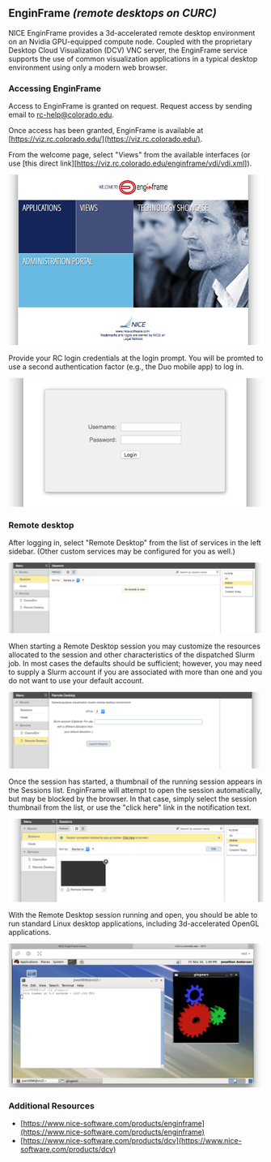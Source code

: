 ## EnginFrame _(remote desktops on CURC)_

NICE EnginFrame provides a 3d-accelerated remote desktop environment
on an Nvidia GPU-equipped compute node. Coupled with the proprietary
Desktop Cloud Visualization (DCV) VNC server, the EnginFrame service
supports the use of common visualization applications in a typical
desktop environment using only a modern web browser.


### Accessing EnginFrame

Access to EnginFrame is granted on request. Request access by sending
email to [rc-help@colorado.edu](rc-help@colorado.edu).

Once access has been granted, EnginFrame is available at
[https://viz.rc.colorado.edu/](https://viz.rc.colorado.edu/).

From the welcome page, select "Views" from the available interfaces
(or use [this direct link][https://viz.rc.colorado.edu/enginframe/vdi/vdi.xml]).

![](enginframe/welcome.png)

Provide your RC login credentials at the login prompt. You will be
promted to use a second authentication factor (e.g., the Duo mobile
app) to log in.

![](enginframe/login.png)


### Remote desktop

After logging in, select "Remote Desktop" from the list of services in
the left sidebar. (Other custom services may be configured for you as
well.)

![](enginframe/vdi.png)

When starting a Remote Desktop session you may customize the resources
allocated to the session and other characteristics of the dispatched
Slurm job. In most cases the defaults should be sufficient; however,
you may need to supply a Slurm account if you are associated with more
than one and you do not want to use your default account.

![](enginframe/remote-desktop.png)

Once the session has started, a thumbnail of the running session
appears in the Sessions list. EnginFrame will attempt to open the
session automatically, but may be blocked by the browser. In that
case, simply select the session thumbnail from the list, or use the
"click here" link in the notification text.

![](enginframe/session.png)

With the Remote Desktop session running and open, you should be able
to run standard Linux desktop applications, including 3d-accelerated
OpenGL applications.

![](enginframe/glxgears.png)


### Additional Resources

- [https://www.nice-software.com/products/enginframe](https://www.nice-software.com/products/enginframe)
- [https://www.nice-software.com/products/dcv](https://www.nice-software.com/products/dcv)
